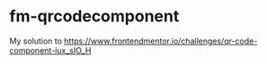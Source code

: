 # fm-qrcodecomponent
My solution to https://www.frontendmentor.io/challenges/qr-code-component-iux_sIO_H
